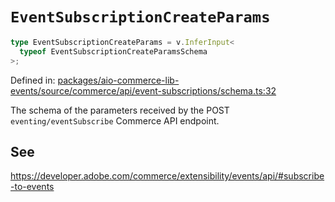# `EventSubscriptionCreateParams`

```ts
type EventSubscriptionCreateParams = v.InferInput<
  typeof EventSubscriptionCreateParamsSchema
>;
```

Defined in: [packages/aio-commerce-lib-events/source/commerce/api/event-subscriptions/schema.ts:32](https://github.com/adobe/aio-commerce-sdk/blob/5a56cf6f89369fbe4cacf586ea1b3d08993680a9/packages/aio-commerce-lib-events/source/commerce/api/event-subscriptions/schema.ts#L32)

The schema of the parameters received by the POST `eventing/eventSubscribe` Commerce API endpoint.

## See

https://developer.adobe.com/commerce/extensibility/events/api/#subscribe-to-events
